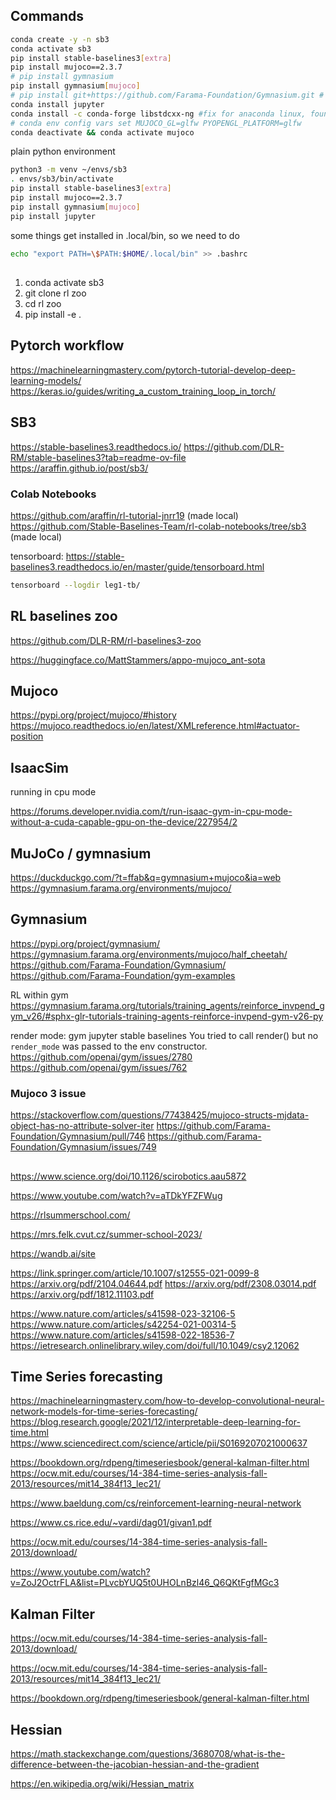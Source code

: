 ## Commands

```bash
conda create -y -n sb3
conda activate sb3
pip install stable-baselines3[extra]
pip install mujoco==2.3.7
# pip install gymnasium
pip install gymnasium[mujoco]
# pip install git+https://github.com/Farama-Foundation/Gymnasium.git # addresses issue between mujoco3 and gymnasium .29
conda install jupyter
conda install -c conda-forge libstdcxx-ng #fix for anaconda linux, found here: https://stackoverflow.com/questions/71010343/cannot-load-swrast-and-iris-drivers-in-fedora-35/72200748#72200748
# conda env config vars set MUJOCO_GL=glfw PYOPENGL_PLATFORM=glfw
conda deactivate && conda activate mujoco
```

plain python environment

```bash
python3 -m venv ~/envs/sb3
. envs/sb3/bin/activate
pip install stable-baselines3[extra]
pip install mujoco==2.3.7
pip install gymnasium[mujoco]
pip install jupyter
```

some things get installed in .local/bin, so we need to do

```bash
echo "export PATH=\$PATH:$HOME/.local/bin" >> .bashrc
```

##

1. conda activate sb3
1. git clone rl zoo
1. cd rl zoo
1. pip install -e .

## Pytorch workflow

<https://machinelearningmastery.com/pytorch-tutorial-develop-deep-learning-models/>
<https://keras.io/guides/writing_a_custom_training_loop_in_torch/>

## SB3

<https://stable-baselines3.readthedocs.io/>
<https://github.com/DLR-RM/stable-baselines3?tab=readme-ov-file>
<https://araffin.github.io/post/sb3/>

### Colab Notebooks

<https://github.com/araffin/rl-tutorial-jnrr19> (made local)
<https://github.com/Stable-Baselines-Team/rl-colab-notebooks/tree/sb3> (made local)

tensorboard: <https://stable-baselines3.readthedocs.io/en/master/guide/tensorboard.html>

```bash
tensorboard --logdir leg1-tb/
```

## RL baselines zoo
<https://github.com/DLR-RM/rl-baselines3-zoo>

<https://huggingface.co/MattStammers/appo-mujoco_ant-sota>

## Mujoco

<https://pypi.org/project/mujoco/#history>
<https://mujoco.readthedocs.io/en/latest/XMLreference.html#actuator-position>

## IsaacSim

running in cpu mode

<https://forums.developer.nvidia.com/t/run-isaac-gym-in-cpu-mode-without-a-cuda-capable-gpu-on-the-device/227954/2>

## MuJoCo / gymnasium

<https://duckduckgo.com/?t=ffab&q=gymnasium+mujoco&ia=web>
<https://gymnasium.farama.org/environments/mujoco/>

## Gymnasium

<https://pypi.org/project/gymnasium/>
<https://gymnasium.farama.org/environments/mujoco/half_cheetah/>
<https://github.com/Farama-Foundation/Gymnasium/>
<https://github.com/Farama-Foundation/gym-examples>

RL within gym
<https://gymnasium.farama.org/tutorials/training_agents/reinforce_invpend_gym_v26/#sphx-glr-tutorials-training-agents-reinforce-invpend-gym-v26-py>

render mode:
gym jupyter stable baselines You tried to call render() but no `render_mode` was passed to the env constructor.
<https://github.com/openai/gym/issues/2780>
<https://github.com/openai/gym/issues/762>

### Mujoco 3 issue

<https://stackoverflow.com/questions/77438425/mujoco-structs-mjdata-object-has-no-attribute-solver-iter>
<https://github.com/Farama-Foundation/Gymnasium/pull/746>
<https://github.com/Farama-Foundation/Gymnasium/issues/749>

##
<https://www.science.org/doi/10.1126/scirobotics.aau5872>

<https://www.youtube.com/watch?v=aTDkYFZFWug>

<https://rlsummerschool.com/>

<https://mrs.felk.cvut.cz/summer-school-2023/>

<https://wandb.ai/site>

<https://link.springer.com/article/10.1007/s12555-021-0099-8>
<https://arxiv.org/pdf/2104.04644.pdf>
<https://arxiv.org/pdf/2308.03014.pdf>
<https://arxiv.org/pdf/1812.11103.pdf>

<https://www.nature.com/articles/s41598-023-32106-5>
<https://www.nature.com/articles/s42254-021-00314-5>
<https://www.nature.com/articles/s41598-022-18536-7>
<https://ietresearch.onlinelibrary.wiley.com/doi/full/10.1049/csy2.12062>

## Time Series forecasting

<https://machinelearningmastery.com/how-to-develop-convolutional-neural-network-models-for-time-series-forecasting/>
<https://blog.research.google/2021/12/interpretable-deep-learning-for-time.html>
<https://www.sciencedirect.com/science/article/pii/S0169207021000637>

<https://bookdown.org/rdpeng/timeseriesbook/general-kalman-filter.html>
<https://ocw.mit.edu/courses/14-384-time-series-analysis-fall-2013/resources/mit14_384f13_lec21/>

<https://www.baeldung.com/cs/reinforcement-learning-neural-network>

<https://www.cs.rice.edu/~vardi/dag01/givan1.pdf>

<https://ocw.mit.edu/courses/14-384-time-series-analysis-fall-2013/download/>

<https://www.youtube.com/watch?v=ZoJ2OctrFLA&list=PLvcbYUQ5t0UHOLnBzl46_Q6QKtFgfMGc3>

## Kalman Filter

<https://ocw.mit.edu/courses/14-384-time-series-analysis-fall-2013/download/>

<https://ocw.mit.edu/courses/14-384-time-series-analysis-fall-2013/resources/mit14_384f13_lec21/>

<https://bookdown.org/rdpeng/timeseriesbook/general-kalman-filter.html>

## Hessian

<https://math.stackexchange.com/questions/3680708/what-is-the-difference-between-the-jacobian-hessian-and-the-gradient>

<https://en.wikipedia.org/wiki/Hessian_matrix>
